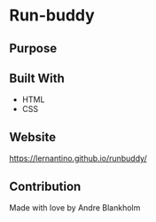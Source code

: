 # Run-buddy

## Purpose

## Built With
* HTML
* CSS

## Website
https://lernantino.github.io/runbuddy/

## Contribution
Made with love by Andre Blankholm
